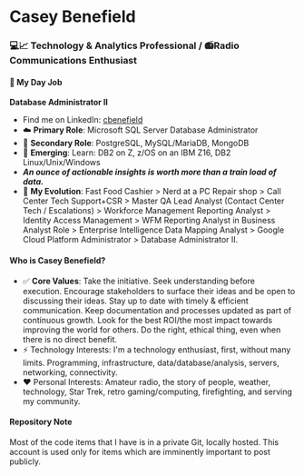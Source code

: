 # Casey Benefield
### 💻📈 Technology & Analytics Professional / 📻Radio Communications Enthusiast

#### 🏢 My Day Job
__Database Administrator II__
* Find me on LinkedIn: [cbenefield](https://www.linkedin.com/in/cbenefield/)
* ☁️ __Primary Role__: Microsoft SQL Server Database Administrator
* 🔑 __Secondary Role__: PostgreSQL, MySQL/MariaDB, MongoDB
* 🚥 __Emerging__: Learn: DB2 on Z, z/OS on an IBM Z16, DB2 Linux/Unix/Windows
* *__An ounce of actionable insights is worth more than a train load of data.__*
* 🌟 __My Evolution__: Fast Food Cashier > Nerd at a PC Repair shop > Call Center Tech Support+CSR > Master QA Lead Analyst (Contact Center Tech / Escalations) > Workforce Management Reporting Analyst > Identity Access Management > WFM Reporting Analyst in Business Analyst Role > Enterprise Intelligence Data Mapping Analyst > Google Cloud Platform Administrator > Database Administrator II.
  
#### Who is Casey Benefield?
* ✅ __Core Values__: Take the initiative. Seek understanding before execution. Encourage stakeholders to surface their ideas and be open to discussing their ideas. Stay up to date with timely & efficient communication. Keep documentation and processes updated as part of continuous growth. Look for the best ROI/the most impact towards improving the world for others. Do the right, ethical thing, even when there is no direct benefit.
* ⚡ Technology Interests: I'm a technology enthusiast, first, without many limits. Programming, infrastructure, data/database/analysis, servers, networking, connectivity.
* ❤️ Personal Interests: Amateur radio, the story of people, weather, technology, Star Trek, retro gaming/computing, firefighting, and serving my community.

#### Repository Note
Most of the code items that I have is in a private Git, locally hosted. This account is used only for items which are imminently important to post publicly.
